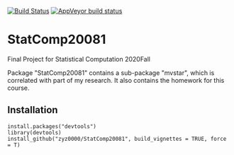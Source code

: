 [![Build Status](https://travis-ci.com/satijalab/seurat.svg?branch=master)](https://travis-ci.com/satijalab/seurat)
[![AppVeyor build status](https://ci.appveyor.com/api/projects/status/github/satijalab/seurat?branch=master&svg=true)](https://ci.appveyor.com/project/satijalab/seurat)

# StatComp20081
Final Project for Statistical Computation 2020Fall

Package "StatComp20081" contains a sub-package "mvstar", which is correlated with part of my research. It also contains the homework for this course.


## Installation
```{r}
install.packages("devtools")
library(devtools)
install_github("zyz0000/StatComp20081", build_vignettes = TRUE, force = T)
```
